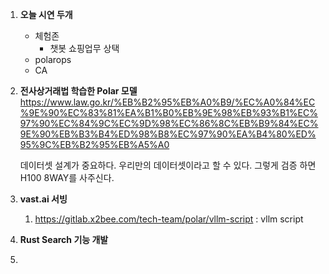 1. **오늘 시연 두개**
	- 체험존
		- 챗봇 쇼핑업무 상택
	- polarops
	- CA
2. **전사상거래법 학습한 Polar 모델**
	https://www.law.go.kr/%EB%B2%95%EB%A0%B9/%EC%A0%84%EC%9E%90%EC%83%81%EA%B1%B0%EB%9E%98%EB%93%B1%EC%97%90%EC%84%9C%EC%9D%98%EC%86%8C%EB%B9%84%EC%9E%90%EB%B3%B4%ED%98%B8%EC%97%90%EA%B4%80%ED%95%9C%EB%B2%95%EB%A5%A0
	
	데이터셋 설계가 중요하다.
	우리만의 데이터셋이라고 할 수 있다.
	그렇게 검증 하면 H100 8WAY를 사주신다.
3. **vast.ai 서빙**
	1. https://gitlab.x2bee.com/tech-team/polar/vllm-script : vllm script
4. **Rust Search 기능 개발**
5.